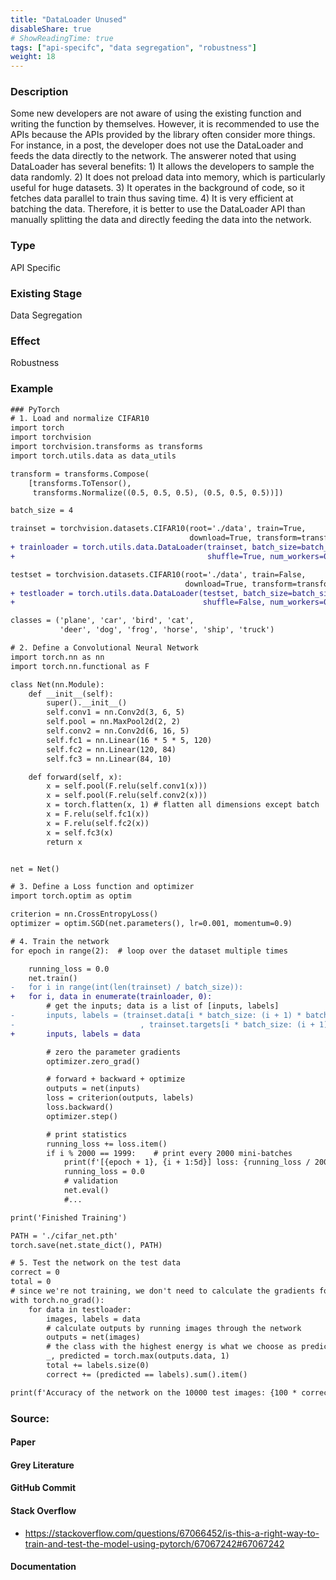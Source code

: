 ```yaml
---
title: "DataLoader Unused"
disableShare: true
# ShowReadingTime: true
tags: ["api-specifc", "data segregation", "robustness"]
weight: 18
---
```


### Description

Some new developers are not aware of using the existing function and writing the function by themselves. However, it is recommended to use the APIs because the APIs provided by the library often consider more things. For instance, in a post, the developer does not use the DataLoader and feeds the data directly to the network. The answerer noted that using DataLoader has several benefits: 1) It allows the developers to sample the data randomly. 2) It does not preload data into memory, which is particularly useful for huge datasets. 3) It operates in the background of code, so it fetches data parallel to train thus saving time. 4) It is very efficient at batching the data. Therefore, it is better to use the DataLoader API than manually splitting the data and directly feeding the data into the network.

### Type

API Specific

### Existing Stage

Data Segregation

### Effect

Robustness

### Example

```diff
### PyTorch
# 1. Load and normalize CIFAR10
import torch
import torchvision
import torchvision.transforms as transforms
import torch.utils.data as data_utils

transform = transforms.Compose(
    [transforms.ToTensor(),
     transforms.Normalize((0.5, 0.5, 0.5), (0.5, 0.5, 0.5))])

batch_size = 4

trainset = torchvision.datasets.CIFAR10(root='./data', train=True,
                                        download=True, transform=transform)
+ trainloader = torch.utils.data.DataLoader(trainset, batch_size=batch_size,
+                                           shuffle=True, num_workers=0)

testset = torchvision.datasets.CIFAR10(root='./data', train=False,
                                       download=True, transform=transform)
+ testloader = torch.utils.data.DataLoader(testset, batch_size=batch_size,
+                                          shuffle=False, num_workers=0)

classes = ('plane', 'car', 'bird', 'cat',
           'deer', 'dog', 'frog', 'horse', 'ship', 'truck')

# 2. Define a Convolutional Neural Network
import torch.nn as nn
import torch.nn.functional as F

class Net(nn.Module):
    def __init__(self):
        super().__init__()
        self.conv1 = nn.Conv2d(3, 6, 5)
        self.pool = nn.MaxPool2d(2, 2)
        self.conv2 = nn.Conv2d(6, 16, 5)
        self.fc1 = nn.Linear(16 * 5 * 5, 120)
        self.fc2 = nn.Linear(120, 84)
        self.fc3 = nn.Linear(84, 10)

    def forward(self, x):
        x = self.pool(F.relu(self.conv1(x)))
        x = self.pool(F.relu(self.conv2(x)))
        x = torch.flatten(x, 1) # flatten all dimensions except batch
        x = F.relu(self.fc1(x))
        x = F.relu(self.fc2(x))
        x = self.fc3(x)
        return x


net = Net()

# 3. Define a Loss function and optimizer
import torch.optim as optim

criterion = nn.CrossEntropyLoss()
optimizer = optim.SGD(net.parameters(), lr=0.001, momentum=0.9)

# 4. Train the network
for epoch in range(2):  # loop over the dataset multiple times

    running_loss = 0.0
    net.train()
-   for i in range(int(len(trainset) / batch_size)):
+   for i, data in enumerate(trainloader, 0):
        # get the inputs; data is a list of [inputs, labels]
-       inputs, labels = (trainset.data[i * batch_size: (i + 1) * batch_size]
-                            , trainset.targets[i * batch_size: (i + 1) * batch_size])
+       inputs, labels = data

        # zero the parameter gradients
        optimizer.zero_grad()

        # forward + backward + optimize
        outputs = net(inputs)
        loss = criterion(outputs, labels)
        loss.backward()
        optimizer.step()

        # print statistics
        running_loss += loss.item()
        if i % 2000 == 1999:    # print every 2000 mini-batches
            print(f'[{epoch + 1}, {i + 1:5d}] loss: {running_loss / 2000:.3f}')
            running_loss = 0.0
            # validation
            net.eval()
            #...

print('Finished Training')

PATH = './cifar_net.pth'
torch.save(net.state_dict(), PATH)

# 5. Test the network on the test data
correct = 0
total = 0
# since we're not training, we don't need to calculate the gradients for our outputs
with torch.no_grad():
    for data in testloader:
        images, labels = data
        # calculate outputs by running images through the network
        outputs = net(images)
        # the class with the highest energy is what we choose as prediction
        _, predicted = torch.max(outputs.data, 1)
        total += labels.size(0)
        correct += (predicted == labels).sum().item()

print(f'Accuracy of the network on the 10000 test images: {100 * correct // total} %')
```

### Source:

#### Paper 

#### Grey Literature

#### GitHub Commit

#### Stack Overflow
- https://stackoverflow.com/questions/67066452/is-this-a-right-way-to-train-and-test-the-model-using-pytorch/67067242#67067242

#### Documentation

